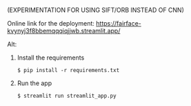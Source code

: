 (EXPERIMENTATION FOR USING SIFT/ORB INSTEAD OF CNN)

Online link for the deployment: https://fairface-kvynyj3f8bbemqqqiqjjwb.streamlit.app/


Alt:
1. Install the requirements

   ```
   $ pip install -r requirements.txt
   ```

2. Run the app

   ```
   $ streamlit run streamlit_app.py
   ```
